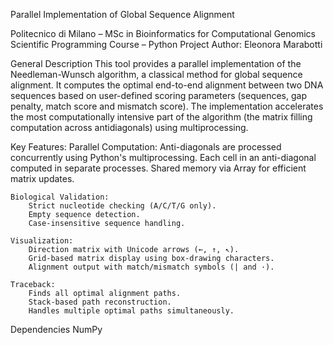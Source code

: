Parallel Implementation of Global Sequence Alignment

Politecnico di Milano – MSc in Bioinformatics for Computational Genomics
Scientific Programming Course – Python Project
Author: Eleonora Marabotti

General Description
This tool provides a parallel implementation of the Needleman-Wunsch algorithm, a classical method for global sequence alignment. It computes the optimal end-to-end alignment between two DNA sequences based on user-defined scoring parameters (sequences, gap penalty, match score and mismatch score).
The implementation accelerates the most computationally intensive part of the algorithm (the matrix filling computation across antidiagonals) using multiprocessing.

Key Features:
    Parallel Computation:
        Anti-diagonals are processed concurrently using Python's multiprocessing.
        Each cell in an anti-diagonal computed in separate processes.
        Shared memory via Array for efficient matrix updates.

    Biological Validation:
        Strict nucleotide checking (A/C/T/G only).
        Empty sequence detection.
        Case-insensitive sequence handling.

    Visualization:
        Direction matrix with Unicode arrows (←, ↑, ↖).
        Grid-based matrix display using box-drawing characters.
        Alignment output with match/mismatch symbols (| and ·).

    Traceback:
        Finds all optimal alignment paths.
        Stack-based path reconstruction.
        Handles multiple optimal paths simultaneously.

Dependencies
    NumPy
